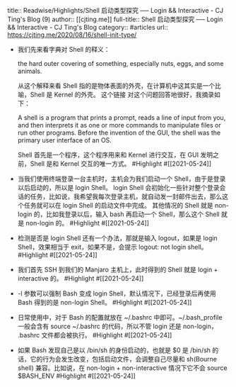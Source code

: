 title:: Readwise/Highlights/Shell 启动类型探究 ── Login && Interactive - CJ Ting's Blog (9)
author:: [[cjting.me]]
full-title:: Shell 启动类型探究 ── Login && Interactive - CJ Ting's Blog
category:: #articles
url:: https://cjting.me/2020/08/16/shell-init-type/

- 我们先来看字典对 Shell 的释义：
  
  the hard outer covering of something, especially nuts, eggs, and some animals.
  
  从这个解释来看 Shell 指的是物体表面的外壳，在计算机中这其实是一个比喻，Shell 是 Kernel 的外壳。
  这个链接 对这个问题回答地很好，我摘录如下：
  
  A shell is a program that prints a prompt, reads a line of input from you, and then interprets it as one or more commands to manipulate files or run other programs. Before the invention of the GUI, the shell was the primary user interface of an OS.
  
  Shell 首先是一个程序，这个程序用来和 Kernel 进行交互，在 GUI 发明之前，Shell 是和 Kernel 交互的唯一方式。 #Highlight #[[2021-05-24]]
- 当我们使用终端登录一台主机时，主机会为我们启动一个 Shell，由于是登录以后启动的，所以是 login Shell。
  login Shell 会初始化一些针对整个登录会话的任务，比如说，我希望我每次登录主机，就自动发一封邮件出去，那么这个任务就可以在 login Shell 的启动文件中完成。
  其他情况的 Shell 就是 non-login 的，比如我登录以后，输入 bash 再启动一个 Shell，那么这个 Shell 就是 non-login 的。 #Highlight #[[2021-05-24]]
- 检测是否是 login Shell 还有一个办法，那就是输入 logout，如果是 login Shell，效果相当于 exit，如果不是，会提示 logout: not login shell。 #Highlight #[[2021-05-24]]
- 我们首先 SSH 到我们的 Manjaro 主机上，此时得到的 Shell 就是 login + interactive 的。 #Highlight #[[2021-05-24]]
- -l 参数可以强制 Bash 变成 login Shell，默认情况下，已经登录后再使用 Bash 得到的是 non-login Shell。 #Highlight #[[2021-05-24]]
- 日常使用中，对于 Bash 的配置就放在 ~/.bashrc 中即可。~/.bash_profile 一般会含有 source ~/.bashrc 的代码，所以不管 login 还是 non-login， .bashrc 文件都会被执行。 #Highlight #[[2021-05-24]]
- 如果 Bash 发现自己是以 /bin/sh 的身份启动的，也就是 $0 是 /bin/sh 的话，它的行为会发生改变，包括启动文件，会调整自己尽量和 sh(Bourne shell) 兼容。比如说，在 non-login + non-interactive 情况下它不会 source $BASH_ENV #Highlight #[[2021-05-24]]